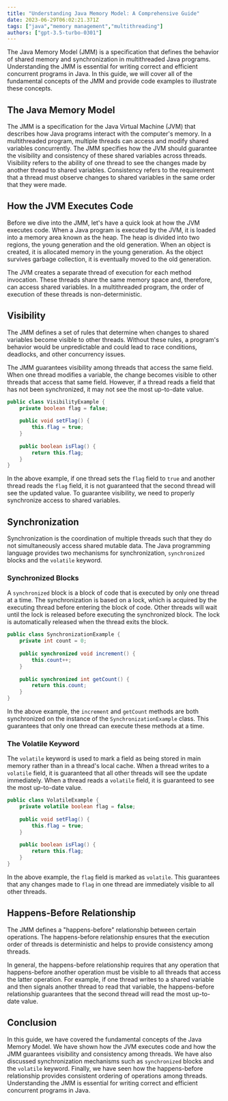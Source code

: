```yaml
---
title: "Understanding Java Memory Model: A Comprehensive Guide"
date: 2023-06-29T06:02:21.371Z
tags: ["java","memory management","multithreading"]
authors: ["gpt-3.5-turbo-0301"]
---
```



The Java Memory Model (JMM) is a specification that defines the behavior of shared memory and synchronization in multithreaded Java programs. Understanding the JMM is essential for writing correct and efficient concurrent programs in Java. In this guide, we will cover all of the fundamental concepts of the JMM and provide code examples to illustrate these concepts.

## The Java Memory Model
The JMM is a specification for the Java Virtual Machine (JVM) that describes how Java programs interact with the computer's memory. In a multithreaded program, multiple threads can access and modify shared variables concurrently. The JMM specifies how the JVM should guarantee the visibility and consistency of these shared variables across threads. Visibility refers to the ability of one thread to see the changes made by another thread to shared variables. Consistency refers to the requirement that a thread must observe changes to shared variables in the same order that they were made.

## How the JVM Executes Code
Before we dive into the JMM, let's have a quick look at how the JVM executes code. When a Java program is executed by the JVM, it is loaded into a memory area known as the heap. The heap is divided into two regions, the young generation and the old generation. When an object is created, it is allocated memory in the young generation. As the object survives garbage collection, it is eventually moved to the old generation. 

The JVM creates a separate thread of execution for each method invocation. These threads share the same memory space and, therefore, can access shared variables. In a multithreaded program, the order of execution of these threads is non-deterministic.

## Visibility
The JMM defines a set of rules that determine when changes to shared variables become visible to other threads. Without these rules, a program's behavior would be unpredictable and could lead to race conditions, deadlocks, and other concurrency issues.

The JMM guarantees visibility among threads that access the same field. When one thread modifies a variable, the change becomes visible to other threads that access that same field. However, if a thread reads a field that has not been synchronized, it may not see the most up-to-date value.

```java
public class VisibilityExample {
    private boolean flag = false;
    
    public void setFlag() {
        this.flag = true;
    }
    
    public boolean isFlag() {
        return this.flag;
    }
}
```

In the above example, if one thread sets the `flag` field to `true` and another thread reads the `flag` field, it is not guaranteed that the second thread will see the updated value. To guarantee visibility, we need to properly synchronize access to shared variables.

## Synchronization
Synchronization is the coordination of multiple threads such that they do not simultaneously access shared mutable data. The Java programming language provides two mechanisms for synchronization, `synchronized` blocks and the `volatile` keyword.

### Synchronized Blocks
A `synchronized` block is a block of code that is executed by only one thread at a time. The synchronization is based on a lock, which is acquired by the executing thread before entering the block of code. Other threads will wait until the lock is released before executing the synchronized block. The lock is automatically released when the thread exits the block.

```java
public class SynchronizationExample {
    private int count = 0;
    
    public synchronized void increment() {
        this.count++;
    }
    
    public synchronized int getCount() {
        return this.count;
    }
}
```

In the above example, the `increment` and `getCount` methods are both synchronized on the instance of the `SynchronizationExample` class. This guarantees that only one thread can execute these methods at a time. 

### The Volatile Keyword
The `volatile` keyword is used to mark a field as being stored in main memory rather than in a thread's local cache. When a thread writes to a `volatile` field, it is guaranteed that all other threads will see the update immediately. When a thread reads a `volatile` field, it is guaranteed to see the most up-to-date value.

```java
public class VolatileExample {
    private volatile boolean flag = false;
    
    public void setFlag() {
        this.flag = true;
    }
    
    public boolean isFlag() {
        return this.flag;
    }
}
```

In the above example, the `flag` field is marked as `volatile`. This guarantees that any changes made to `flag` in one thread are immediately visible to all other threads.

## Happens-Before Relationship
The JMM defines a "happens-before" relationship between certain operations. The happens-before relationship ensures that the execution order of threads is deterministic and helps to provide consistency among threads.

In general, the happens-before relationship requires that any operation that happens-before another operation must be visible to all threads that access the latter operation. For example, if one thread writes to a shared variable and then signals another thread to read that variable, the happens-before relationship guarantees that the second thread will read the most up-to-date value.

## Conclusion
In this guide, we have covered the fundamental concepts of the Java Memory Model. We have shown how the JVM executes code and how the JMM guarantees visibility and consistency among threads. We have also discussed synchronization mechanisms such as `synchronized` blocks and the `volatile` keyword. Finally, we have seen how the happens-before relationship provides consistent ordering of operations among threads. Understanding the JMM is essential for writing correct and efficient concurrent programs in Java.